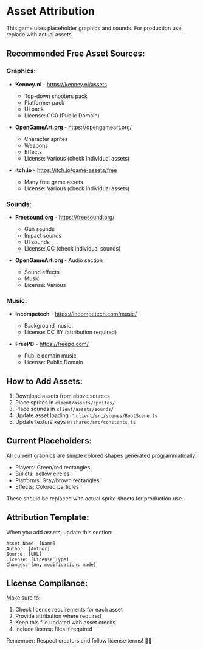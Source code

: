 # Asset Attribution

This game uses placeholder graphics and sounds. For production use, replace with actual assets.

## Recommended Free Asset Sources:

### Graphics:
- **Kenney.nl** - https://kenney.nl/assets
  - Top-down shooters pack
  - Platformer pack
  - UI pack
  - License: CC0 (Public Domain)

- **OpenGameArt.org** - https://opengameart.org/
  - Character sprites
  - Weapons
  - Effects
  - License: Various (check individual assets)

- **itch.io** - https://itch.io/game-assets/free
  - Many free game assets
  - License: Various (check individual assets)

### Sounds:
- **Freesound.org** - https://freesound.org/
  - Gun sounds
  - Impact sounds
  - UI sounds
  - License: CC (check individual sounds)

- **OpenGameArt.org** - Audio section
  - Sound effects
  - Music
  - License: Various

### Music:
- **Incompetech** - https://incompetech.com/music/
  - Background music
  - License: CC BY (attribution required)

- **FreePD** - https://freepd.com/
  - Public domain music
  - License: Public Domain

## How to Add Assets:

1. Download assets from above sources
2. Place sprites in `client/assets/sprites/`
3. Place sounds in `client/assets/sounds/`
4. Update asset loading in `client/src/scenes/BootScene.ts`
5. Update texture keys in `shared/src/constants.ts`

## Current Placeholders:

All current graphics are simple colored shapes generated programmatically:
- Players: Green/red rectangles
- Bullets: Yellow circles
- Platforms: Gray/brown rectangles
- Effects: Colored particles

These should be replaced with actual sprite sheets for production use.

## Attribution Template:

When you add assets, update this section:

```
Asset Name: [Name]
Author: [Author]
Source: [URL]
License: [License Type]
Changes: [Any modifications made]
```

## License Compliance:

Make sure to:
1. Check license requirements for each asset
2. Provide attribution where required
3. Keep this file updated with asset credits
4. Include license files if required

Remember: Respect creators and follow license terms! 🎨🎵
